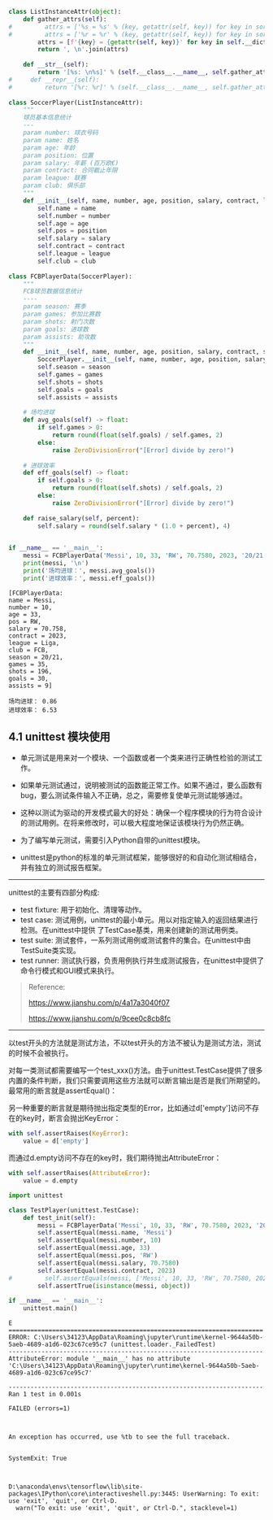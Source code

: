 ```python
class ListInstanceAttr(object):
    def gather_attrs(self):
#         attrs = ['%s = %s' % (key, getattr(self, key)) for key in sorted(self.__dict__)]
#         attrs = ['%r = %r' % (key, getattr(self, key)) for key in sorted(self.__dict__)]
        attrs = [f'{key} = {getattr(self, key)}' for key in self.__dict__]
        return ', \n'.join(attrs)
    
    def __str__(self):
        return '[%s: \n%s]' % (self.__class__.__name__, self.gather_attrs())
#     def __repr__(self):
#         return '[%r: %r]' % (self.__class__.__name__, self.gather_attrs())
    
class SoccerPlayer(ListInstanceAttr):
    """
    球员基本信息统计
    ---
    param number: 球衣号码
    param name: 姓名
    param age: 年龄
    param position: 位置
    param salary: 年薪 (百万欧€)
    param contract: 合同截止年限
    param league: 联赛
    param club: 俱乐部
    """
    def __init__(self, name, number, age, position, salary, contract, league, club):
        self.name = name
        self.number = number
        self.age = age
        self.pos = position
        self.salary = salary
        self.contract = contract
        self.league = league
        self.club = club
        
class FCBPlayerData(SoccerPlayer):
    """
    FCB球员数据信息统计
    ----
    param season: 赛季
    param games: 参加比赛数
    param shots: 射门次数
    param goals: 进球数
    param assists: 助攻数
    """
    def __init__(self, name, number, age, position, salary, contract, season, games, shots, goals, assists):
        SoccerPlayer.__init__(self, name, number, age, position, salary, contract, 'Liga', 'FCB')
        self.season = season
        self.games = games
        self.shots = shots
        self.goals = goals
        self.assists = assists
        
    # 场均进球
    def avg_goals(self) -> float:
        if self.games > 0:
            return round(float(self.goals) / self.games, 2)
        else:
            raise ZeroDivisionError("[Error] divide by zero!")
    
    # 进球效率        
    def eff_goals(self) -> float:
        if self.goals > 0:
            return round(float(self.shots) / self.goals, 2)
        else:
            raise ZeroDivisionError("[Error] divide by zero!")
            
    def raise_salary(self, percent):
        self.salary = round(self.salary * (1.0 + percent), 4)
        

if __name__ == '__main__':
    messi = FCBPlayerData('Messi', 10, 33, 'RW', 70.7580, 2023, '20/21', 35, 196, 30, 9)
    print(messi, '\n')
    print('场均进球：', messi.avg_goals())
    print('进球效率：', messi.eff_goals())
```

    [FCBPlayerData: 
    name = Messi, 
    number = 10, 
    age = 33, 
    pos = RW, 
    salary = 70.758, 
    contract = 2023, 
    league = Liga, 
    club = FCB, 
    season = 20/21, 
    games = 35, 
    shots = 196, 
    goals = 30, 
    assists = 9] 
    
    场均进球： 0.86
    进球效率： 6.53
    

## 4.1 unittest 模块使用
- 单元测试是用来对一个模块、一个函数或者一个类来进行正确性检验的测试工作。
- 如果单元测试通过，说明被测试的函数能正常工作。如果不通过，要么函数有bug，要么测试条件输入不正确，总之，需要修复使单元测试能够通过。
- 这种以测试为驱动的开发模式最大的好处：确保一个程序模块的行为符合设计的测试用例。在将来修改时，可以极大程度地保证该模块行为仍然正确。

- 为了编写单元测试，需要引入Python自带的unittest模块。
- unittest是python的标准的单元测试框架，能够很好的和自动化测试相结合，并有独立的测试报告框架。

---
unittest的主要有四部分构成:
- test fixture: 用于初始化、清理等动作。
- test case: 测试用例，unittest的最小单元。用以对指定输入的返回结果进行检测。在unittest中提供 了TestCase基类，用来创建新的测试用例类。
- test suite: 测试套件，一系列测试用例或测试套件的集合。在unittest中由TestSuite类实现。
- test runner: 测试执行器，负责用例执行并生成测试报告，在unittest中提供了命令行模式和GUI模式来执行。


> Reference: 
>
> https://www.jianshu.com/p/4a17a3040f07
>
> https://www.jianshu.com/p/9cee0c8cb8fc

---
以test开头的方法就是测试方法，不以test开头的方法不被认为是测试方法，测试的时候不会被执行。

对每一类测试都需要编写一个test_xxx()方法。由于unittest.TestCase提供了很多内置的条件判断，我们只需要调用这些方法就可以断言输出是否是我们所期望的。最常用的断言就是assertEqual()：

另一种重要的断言就是期待抛出指定类型的Error，比如通过d['empty']访问不存在的key时，断言会抛出KeyError：
```python
with self.assertRaises(KeyError):
    value = d['empty']
```
而通过d.empty访问不存在的key时，我们期待抛出AttributeError：
```python
with self.assertRaises(AttributeError):
    value = d.empty
```


```python
import unittest

class TestPlayer(unittest.TestCase):
    def test_init(self):
        messi = FCBPlayerData('Messi', 10, 33, 'RW', 70.7580, 2023, '20/21', 35, 196, 30, 9)
        self.assertEqual(messi.name, 'Messi')
        self.assertEqual(messi.number, 10)
        self.assertEqual(messi.age, 33)
        self.assertEqual(messi.pos, 'RW')
        self.assertEqual(messi.salary, 70.7580)
        self.assertEqual(messi.contract, 2023)
#         self.assertEquals(messi, ['Messi', 10, 33, 'RW', 70.7580, 2023, '20/21', 35, 196, 30, 9])
        self.assertTrue(isinstance(messi, object))
        
if __name__ == '__main__':
    unittest.main()
```

    E
    ======================================================================
    ERROR: C:\Users\34123\AppData\Roaming\jupyter\runtime\kernel-9644a50b-5aeb-4689-a1d6-023c67ce95c7 (unittest.loader._FailedTest)
    ----------------------------------------------------------------------
    AttributeError: module '__main__' has no attribute 'C:\Users\34123\AppData\Roaming\jupyter\runtime\kernel-9644a50b-5aeb-4689-a1d6-023c67ce95c7'
    
    ----------------------------------------------------------------------
    Ran 1 test in 0.001s
    
    FAILED (errors=1)
    


    An exception has occurred, use %tb to see the full traceback.
    

    SystemExit: True
    


    D:\anaconda\envs\tensorflow\lib\site-packages\IPython\core\interactiveshell.py:3445: UserWarning: To exit: use 'exit', 'quit', or Ctrl-D.
      warn("To exit: use 'exit', 'quit', or Ctrl-D.", stacklevel=1)
    
